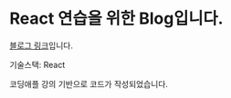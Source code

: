# React 연습을 위한 Blog입니다.
[블로그 링크](https://yongseong2.github.io/React_Blog/)입니다.

기술스택: React

코딩애플 강의 기반으로 코드가 작성되었습니다.
